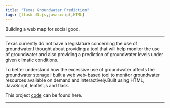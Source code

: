 ```yaml
---
title: "Texas Groundwater Prediction"
tags: [flask d3.js,javascript,HTML]
---
```


Building a web map for social good.

---

Texas currently do not have a legislature concerning the use of groundwater.I thought about providing a tool that will help monitor the use of groundwater and also providing a prediction of groundwater levels under given climatic conditions.

To better understand how the excessive use of groundwater affects the groundwater storage i built a web  web-based tool to monitor groundwater resources available on demand and interactively.Built using HTML, JavaScript, leaflet.js and flask.

This project [code](https://github.com/aabayomi/groundwater-project) can be found here.

___
